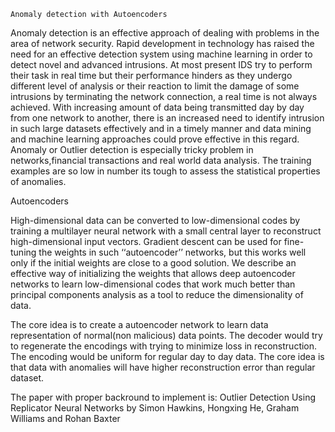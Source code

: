 	Anomaly detection with Autoencoders


Anomaly detection is an effective approach of dealing with problems in the area of network security. Rapid development in technology has raised the need for an effective detection system using machine learning in order to detect novel and advanced intrusions. At most present IDS try to perform their task in real time but their performance hinders as they undergo different level of analysis or their reaction to limit the damage of some intrusions by terminating the network connection, a real time is not always achieved. With increasing amount of data being transmitted day by day from one network to another, there is an increased need to identify intrusion in such large datasets effectively and in a timely manner and data mining and machine learning approaches could prove effective in this regard. 
Anomaly or Outlier detection is especially tricky problem in networks,financial transactions and real world data analysis. The training examples are so low in number its tough to assess the statistical properties of anomalies.

Autoencoders

High-dimensional data can be converted to low-dimensional codes by training a multilayer neural
network with a small central layer to reconstruct high-dimensional input vectors. Gradient descent
can be used for fine-tuning the weights in such ‘‘autoencoder’’ networks, but this works well only if
the initial weights are close to a good solution. We describe an effective way of initializing the
weights that allows deep autoencoder networks to learn low-dimensional codes that work much
better than principal components analysis as a tool to reduce the dimensionality of data.


The core idea is to create a autoencoder network to learn data representation of normal(non malicious) data points.
The decoder would try to regenerate the encodings with trying to minimize loss in reconstruction. The encoding would be uniform for regular day to day data.
The core idea is that data with anomalies will have higher reconstruction error than regular dataset.


The paper with proper backround to implement is: 
Outlier Detection Using Replicator Neural Networks
by Simon Hawkins, Hongxing He, Graham Williams and Rohan Baxter


